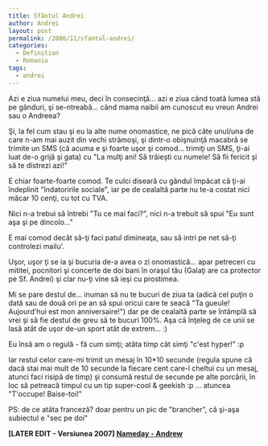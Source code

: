 ```yaml
---
title: Sfântul Andrei
author: Andrei
layout: post
permalink: /2006/11/sfantul-andrei/
categories:
  - Definition
  - Romania
tags:
  - andrei
---
```

Azi e ziua numelui meu, deci în consecinţă… azi e ziua când toată lumea stă pe gânduri, şi se-ntreabă… când mama naibii am cunoscut eu vreun Andrei sau o Andreea?

Şi, la fel cum stau şi eu la alte nume onomastice, ne pică câte unul/una de care n-am mai auzit din vechi strămoşi, şi dintr-o obişnuinţă macabră se trimite un SMS (că acuma e şi foarte uşor şi comod… trimiţi un SMS, ţi-ai luat de-o grijă şi gata) cu "La mulţi ani! Să trăieşti cu numele! Să fii fericit şi să te distrezi azi!"



E chiar foarte-foarte comod. Te culci diseară cu gândul împăcat că ţi-ai îndeplinit "îndatoririle sociale", iar pe de cealaltă parte nu te-a costat nici măcar 10 cenţi, cu tot cu TVA.

Nici n-a trebui să întrebi "Tu ce mai faci?", nici n-a trebuit să spui "Eu sunt aşa şi pe dincolo…"

E mai comod decât să-ţi faci patul dimineaţa, sau să intri pe net să-ţi controlezi mailu'.

Uşor, uşor ţi se ia şi bucuria de-a avea o zi onomastică… apar petreceri cu mititei, pocnitori şi concerte de doi bani în oraşul tău (Galaţi are ca protector pe Sf. Andrei) şi clar nu-ţi vine să ieşi cu prostimea.

Mi se pare destul de… inuman să nu te bucuri de ziua ta (adică cel puţin o dată sau de două ori pe an să spui oricui care te seacă "Ta gueule! Aujourd'hui est mon anniversaire!") dar pe de cealaltă parte se întâmplă să vrei şi să fie destul de greu să te bucuri 100%. Aşa că înţeleg de ce unii se lasă atât de uşor de-un sport atât de extrem… :)

Eu însă am o regulă - fă cum simţi; atâta timp cât simţi "c'est hyper!" :p

Iar restul celor care-mi trimit un mesaj în 10*10 secunde (regula spune că dacă stai mai mult de 10 secunde la fiecare cent care-l cheltui cu un mesaj, atunci faci risipă de timp) şi consumă restul de secunde pe alte porcării, în loc să petreacă timpul cu un tip super-cool & geekish :p … atuncea "T'occupe! Baise-toi!"

PS: de ce atâta franceză? doar pentru un pic de "brancher", că şi-aşa subiectul e "sec pe doi"

**[LATER EDIT - Versiunea 2007] [Nameday - Andrew][1]**

 [1]: http://andreineculau.wordpress.com/2007/11/30/nameday-andrew/